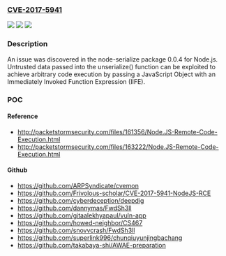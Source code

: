 ### [CVE-2017-5941](https://cve.mitre.org/cgi-bin/cvename.cgi?name=CVE-2017-5941)
![](https://img.shields.io/static/v1?label=Product&message=n%2Fa&color=blue)
![](https://img.shields.io/static/v1?label=Version&message=n%2Fa&color=blue)
![](https://img.shields.io/static/v1?label=Vulnerability&message=n%2Fa&color=brighgreen)

### Description

An issue was discovered in the node-serialize package 0.0.4 for Node.js. Untrusted data passed into the unserialize() function can be exploited to achieve arbitrary code execution by passing a JavaScript Object with an Immediately Invoked Function Expression (IIFE).

### POC

#### Reference
- http://packetstormsecurity.com/files/161356/Node.JS-Remote-Code-Execution.html
- http://packetstormsecurity.com/files/163222/Node.JS-Remote-Code-Execution.html

#### Github
- https://github.com/ARPSyndicate/cvemon
- https://github.com/Frivolous-scholar/CVE-2017-5941-NodeJS-RCE
- https://github.com/cyberdeception/deepdig
- https://github.com/dannymas/FwdSh3ll
- https://github.com/gitaalekhyapaul/vuln-app
- https://github.com/howed-neighbor/CS467
- https://github.com/snovvcrash/FwdSh3ll
- https://github.com/superlink996/chunqiuyunjingbachang
- https://github.com/takabaya-shi/AWAE-preparation

